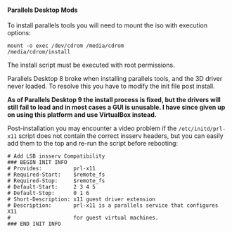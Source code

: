 
#### Parallels Desktop Mods

To install parallels tools you will need to mount the iso with execution options:

    mount -o exec /dev/cdrom /media/cdrom
    /media/cdrom/install

The install script must be executed with root permissions.

Parallels Desktop 8 broke when installing parallels tools, and the 3D driver never loaded.  To resolve this you have to modify the init file post install.

**As of Parallels Desktop 9 the install process is fixed, but the drivers will still fail to load and in most cases a GUI is unusable.  I have since given up on using this platform and use VirtualBox instead.**

Post-installation you may encounter a video problem if the `/etc/initd/prl-x11` script does not contain the correct insserv headers, but you can easily add them to the top and re-run the script before rebooting:

    # Add LSB insserv Compatibility
    ### BEGIN INIT INFO
    # Provides:          prl-x11
    # Required-Start:    $remote_fs
    # Required-Stop:     $remote_fs
    # Default-Start:     2 3 4 5
    # Default-Stop:      0 1 6
    # Short-Description: x11 guest driver extension
    # Description:       prl-x11 is a parallels service that configures X11
    #                    for guest virtual machines.
    ### END INIT INFO
